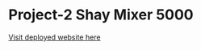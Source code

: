 # Project-2 Shay Mixer 5000

[Visit deployed website here](https://shan-tel4.github.io/Project-2/)

